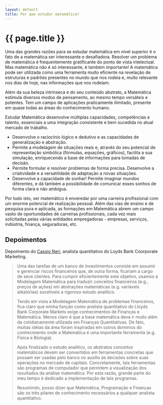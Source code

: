 ```yaml
---
layout: default
title: Por que estudar matemática?
---
```


# {{ page.title }}

Uma das grandes razões para se estudar matemática em nível superior é
o fato de a matemática ser interessante e desafiadora. Resolver um
problema de matemática é frequentemente gratificante do ponto de vista
intelectual.  Mas matemática não é só interessante, é também
importante! A matemática pode ser utilizada como uma ferramenta muito
eficiente na revelação de estruturas e padrões presentes no mundo que
nos rodeia e, muito relevante nos dias de hoje, nas informações que
nos rodeiam.

Além da sua beleza intrínseca e do seu conteúdo abstrato, a Matemática
estimula diversos modos de pensamento, ao mesmo tempo versáteis e
potentes. Tem um campo de aplicações praticamente ilimitado, presente
em quase todas as áreas do conhecimento humano.

Estudar Matemática desenvolve múltiplas capacidades, competências e
talento, essenciais a uma integração consistente e bem sucedida no
atual mercado de trabalho. 

- Desenvolve o raciocínio lógico e dedutivo e as capacidades de
generalização e abstração.
- Permite a modelagem de situações reais e, através do seu potencial
de representação simbólica (fórmulas, equações, gráficos), facilita a
sua simulação, enriquecendo a base de informações para tomadas de
decisão.
- Permite formular e resolver problemas de forma precisa.  Desenvolve
a criatividade e a versatilidade de adaptação a novas situações.
- Desenvolve a capacidade de sonhar! Permite imaginar mundos
diferentes, e dá também a possibilidade de comunicar esses sonhos de
forma clara e não ambígua.

Por tudo isto, ser matemático é enveredar por uma carreira
profissional com um enorme potencial de realização pessoal. Além das
vias de ensino e de pesquisa pura e aplicada, as formações em
Matemática abrem um campo vasto de oportunidades de carreiras
profissionais, cada vez mais solicitadas pelas várias entidades
empregadoras - empresas, serviços, indústria, finança, seguradoras,
etc.
 
## Depoimentos

Depoimento do [Cassio Neri](http://uk.linkedin.com/in/cassioneri),
analista quantitativo do Loyds Bank Coorporate Marketing.

> Uma das tarefas de um banco de investimentos consiste em assumir e
> gerenciar riscos financeiros que, de outra forma, ficariam a cargo
> de seus clientes. Para cumprir eficientemente este objetivo, usamos
> a Modelagem Matemática para traduzir conceitos financeiros (e.g.,
> preços de ações) em abstrações matemáticas (e.g. variáveis
> aléatórias) sucetíveis a rigoroso estudo analítico.
>
> Tendo em vista a Modelagem Matemática de problemas financeiros, fica
> claro que minha função como analista quantitativo do Lloyds Bank
> Corporate Markets exige conhecimentos de Finanças e
> Matemática. Menos claro é que a base matemática deva ir muito além
> da cotidianamente utilizada em Finanças Quantitativas. De fato,
> muitas idéias da área foram inspiradas em outros domínios do
> conhecimento onde a Matemática é uma importante ferramenta
> (e.g. Física e Biologia).
>
> Após finalizado o estudo analitíco, os abstratos conceitos
> matemáticos devem ser convertidos em ferramentas concretas que
> possam ser usadas pelo banco no auxílio às decisões sobre suas
> operações no mercado de capitais. Concretamente, tais ferramentas
> são programas de computador que permitem a visualização dos
> resultados da análise matemática. Por esta razão, grande parte do
> meu tempo é dedicado a implementação de tais programas.
>
> Resumindo, posso dizer que Matemática, Programação e Finanças são os
> três pilares de conhecimento necessários a qualquer analista
> quantitativo.


